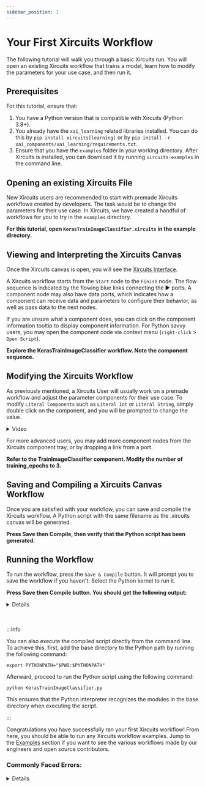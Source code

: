 ```yaml
---
sidebar_position: 1
---
```


# Your First Xircuits Workflow

The following tutorial will walk you through a basic Xircuits run. You will open an existing Xircuits workflow that trains a model, learn how to modify the parameters for your use case, and then run it.

## Prerequisites
For this tutorial, ensure that:
1. You have a Python version that is compatible with Xircuits (Python 3.8+).
2. You already have the `xai_learning` related libraries installed. You can do this by `pip install xircuits[learning]` or by `pip install -r xai_components/xai_learning/requirements.txt`.
3. Ensure that you have the `examples` folder in your working directory. After Xircuits is installed, you can download it by running `xircuits-examples` in the command line.

## Opening an existing Xircuits File
New Xircuits users are recommended to start with premade Xircuits workflows created by developers. The task would be to change the parameters for their use case. In Xircuits, we have created a handful of workflows for you to try in the `examples` directory. 

**For this tutorial, open `KerasTrainImageClassifier.xircuits` in the example directory.**

## Viewing and Interpreting the Xircuits Canvas

Once the Xircuits canvas is open, you will see the [Xircuits Interface](../xircuits-interface). 

A Xircuits workflow starts from the `Start` node to the `Finish` node. The flow sequence is indicated by the flowing blue links connecting the ▶ ports. A component node may also have data ports, which indicates how a component can receive data and parameters to configure their behavior, as well as pass data to the next nodes.

If you are unsure what a component does, you can click on the component information tooltip to display component information. For Python savvy users, you may open the component code via context menu (`right-click` > `Open Script`).

**Explore the KerasTrainImageClassifier workflow. Note the component sequence.**

## Modifying the Xircuits Workflow

As previously mentioned, a Xircuits User will usually work on a premade workflow and adjust the parameter components for their use case. To modify `Literal Components` such as `Literal Int` or `Literal String`, simply double click on the component, and you will be prompted to change the value.

<details>
  <summary>Video</summary>
  <p align="center">
  <img src="/img/docs/xircuits-interface/edit-literal.gif"></img></p>
</details>

For more advanced users, you may add more component nodes from the Xircuits component tray, or by dropping a link from a port.

**Refer to the TrainImageClassifier component. Modify the number of training_epochs to 3.**

## Saving and Compiling a Xircuits Canvas Workflow

Once you are satisfied with your workflow, you can save and compile the Xircuits workflow. A Python script with the same filename as the .xircuits canvas will be generated.

**Press Save then Compile, then verify that the Python script has been generated.**

## Running the Workflow

To run the workflow, press the `Save & Compile` button. It will prompt you to save the workflow if you haven't. Select the Python kernel to run it. 

**Press Save then Compile button. You should get the following output:**

<details>

    ======================================
    __   __  ___                _ _
    \ \  \ \/ (_)_ __ ___ _   _(_) |_ ___
     \ \  \  /| | '__/ __| | | | | __/ __|
     / /  /  \| | | | (__| |_| | | |_\__ \
    /_/  /_/\_\_|_|  \___|\__,_|_|\__|___/

    ======================================

    Xircuits is running...


    Executing: ReadDataSet

    Executing: TrainTestSplit
    Split Parameters:
    Train Split 0.8 
    Shuffle: True 
    Random State: None

    Executing: Create2DInputModel
    x_shape=(28, 28, 1)
    y_shape=10

    Executing: TrainImageClassifier
    Epoch 1/3
    438/438 [==============================] - 17s 14ms/step - loss: 0.4883 - accuracy: 0.8467
    Epoch 2/3
    438/438 [==============================] - 5s 11ms/step - loss: 0.1591 - accuracy: 0.9521
    Epoch 3/3
    438/438 [==============================] - 4s 10ms/step - loss: 0.1144 - accuracy: 0.9651

    Executing: EvaluateAccuracy
    {'loss': '0.07967730611562729', 'accuracy': '0.975803554058075'}

    Finish Executing
    
</details><br></br>

:::info

You can also execute the compiled script directly from the command line. To achieve this, first, add the base directory to the Python path by running the following command:
```
export PYTHONPATH="$PWD:$PYTHONPATH"
```
Afterward, proceed to run the Python script using the following command:
```
python KerasTrainImageClassifier.py
```
This ensures that the Python interpreter recognizes the modules in the base directory when executing the script.

:::

Congratulations you have successfully ran your first Xircuits workflow! From here, you should be able to run any Xircuits workflow examples. Jump to the [Examples](docs/category/examples/) section if you want to see the various workflows made by our engineers and open source contributors.



### Commonly Faced Errors:
<details>
  <b>ModuleNotFoundError</b>

  You have not installed the needed libraries for that specific component library! For this tutorial, ensure that you have run the prerequisites.

  <b>Please connect all the nodes before running.</b>

  The Xircuits workflow is not complete! Please ensure the blue links from the `Start` node to the `Finish` node is completely connected.
</details><br></br>